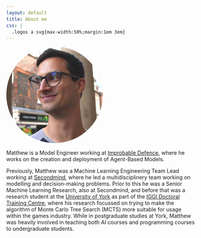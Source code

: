 ```yaml
---
layout: default
title: About me
css: |
  .logos a svg{max-width:50%;margin:1em 3em}
---
```


<div class="centre">
	<img src="/resources/ProfilePicture-256.jpg" alt="A picture of Matthew Bedder, with him looking a lot younger than he currently is." style="border-radius:50%;"/>
</div>

Matthew is a Model Engineer working at [Improbable Defence](https://defence.improbable.io/), where he works on the creation and deployment of Agent-Based Models.

Previously, Matthew was a Machine Learning Engineering Team Lead working at [Secondmind](https://www.secondmind.ai/), where he led a multidisciplinery team working on modelling and decision-making problems. Prior to this he was a Senior Machine Learning Research, also at Secondmind, and before that was a research student at the [University of York](https://www.cs.york.ac.uk) as part of the [IGGI Doctoral Training Centre](http://www.iggi.org.uk), where his research focussed on trying to make the algorithm of Monte Carlo Tree Search (MCTS) more suitable for usage within the games industry. While in postgraduate studies at York, Matthew was heavily involved in teaching both AI courses and programming courses to undergraduate students.
